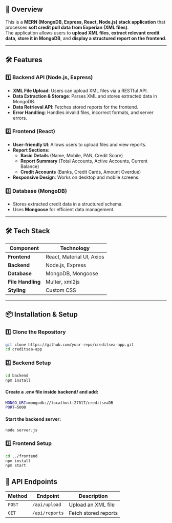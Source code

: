 ## **📖 Overview**
This is a **MERN (MongoDB, Express, React, Node.js) stack application** that processes **soft credit pull data from Experian (XML files)**.  
The application allows users to **upload XML files**, **extract relevant credit data**, **store it in MongoDB**, and **display a structured report on the frontend**.

---

## **🛠️ Features**
### **1️⃣ Backend API (Node.js, Express)**
- **XML File Upload**: Users can upload XML files via a RESTful API.
- **Data Extraction & Storage**: Parses XML and stores extracted data in MongoDB.
- **Data Retrieval API**: Fetches stored reports for the frontend.
- **Error Handling**: Handles invalid files, incorrect formats, and server errors.

### **2️⃣ Frontend (React)**
- **User-friendly UI**: Allows users to upload files and view reports.
- **Report Sections**:
  - **Basic Details** (Name, Mobile, PAN, Credit Score)
  - **Report Summary** (Total Accounts, Active Accounts, Current Balance)
  - **Credit Accounts** (Banks, Credit Cards, Amount Overdue)
- **Responsive Design**: Works on desktop and mobile screens.

### **3️⃣ Database (MongoDB)**
- Stores extracted credit data in a structured schema.
- Uses **Mongoose** for efficient data management.

---

## **🛠️ Tech Stack**
| Component  | Technology |
|------------|------------|
| **Frontend** | React, Material UI, Axios |
| **Backend** | Node.js, Express |
| **Database** | MongoDB, Mongoose |
| **File Handling** | Multer, xml2js |
| **Styling** | Custom CSS |

---

## **📦 Installation & Setup**
### **1️⃣ Clone the Repository**
```sh
git clone https://github.com/your-repo/creditsea-app.git
cd creditsea-app
```
### **2️⃣ Backend Setup**
```sh
cd backend
npm install
```
#### Create a .env file inside backend/ and add:
```sh
MONGO_URI=mongodb://localhost:27017/creditseaDB
PORT=5000
```
#### Start the backend server:
```sh
node server.js
```
### **3️⃣ Frontend Setup**
```sh
cd ../frontend
npm install
npm start
```
## 🚀 API Endpoints

| Method | Endpoint       | Description                |
|--------|--------------|---------------------------|
| `POST` | `/api/upload`  | Upload an XML file       |
| `GET`  | `/api/reports` | Fetch stored reports     |

